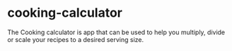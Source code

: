 # cooking-calculator
The Cooking calculator is app that can be used to help you multiply, divide or scale your recipes to a desired serving size.
